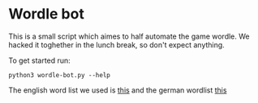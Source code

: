 # Wordle bot

This is a small script which aimes to half automate the game wordle.
We hacked it toghether in the lunch break, so don't expect anything. 

To get started run:
```
python3 wordle-bot.py --help
```
  
The english word list we used is [this](https://www-personal.umich.edu/~jlawler/wordlist.html) and the german wordlist [this](https://gist.github.com/MarvinJWendt/2f4f4154b8ae218600eb091a5706b5f4)
